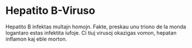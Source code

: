 # Hepatito B-Viruso

Hepatito B infektas multajn homojn. Fakte, preskau unu triono de la monda
logantaro estas infektita iufoje. Ci tiuj virusoj okazigas vomon, hepatan
inflamon kaj eble morton.
